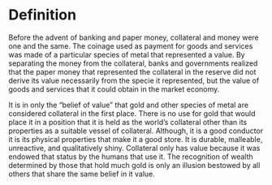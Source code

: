 # Definition

Before the advent of banking and paper money, collateral and money were one and the same. The coinage used as payment for goods and services was made of a particular species of metal that represented a value. By separating the money from the collateral, banks and governments realized that the paper money that represented the collateral in the reserve did not derive its value necessarily from the specie it represented, but the value of goods and services that it could obtain in the market economy. 

It is in only the “belief of value” that gold and other species of metal are considered collateral in the first place. There is no use for gold that would place it in a position that it is held as the world’s collateral other than its properties as a suitable vessel of collateral. Although, it is a good conductor it is its physical properties that make it a good store. It is durable, malleable, unreactive, and qualitatively shiny. Collateral only has value because it was endowed that status by the humans that use it. The recognition of wealth determined by those that hold much gold is only an illusion bestowed by all others that share the same belief in it value.

